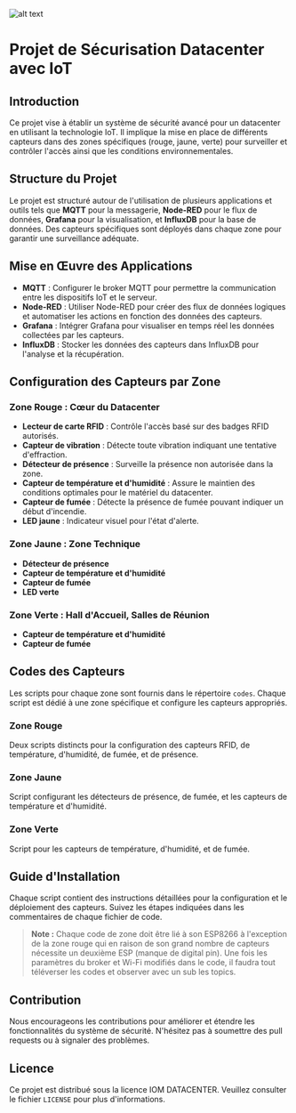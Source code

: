 
![alt text](https://github.com/Chadi25/SA-4.IOM.01-Impl-menter-les-r-seaux-et-protocoles-sans-fil-d-di-s-l-IoT/blob/main/https://www.creativefabrica.com/wp-content/uploads/2022/07/17/Data-Center-Logo-Graphics-34330071-1.jpg?raw=true)

# Projet de Sécurisation Datacenter avec IoT

## Introduction

Ce projet vise à établir un système de sécurité avancé pour un datacenter en utilisant la technologie IoT. Il implique la mise en place de différents capteurs dans des zones spécifiques (rouge, jaune, verte) pour surveiller et contrôler l'accès ainsi que les conditions environnementales.

## Structure du Projet

Le projet est structuré autour de l'utilisation de plusieurs applications et outils tels que **MQTT** pour la messagerie, **Node-RED** pour le flux de données, **Grafana** pour la visualisation, et **InfluxDB** pour la base de données. Des capteurs spécifiques sont déployés dans chaque zone pour garantir une surveillance adéquate.

## Mise en Œuvre des Applications

- **MQTT** : Configurer le broker MQTT pour permettre la communication entre les dispositifs IoT et le serveur.
- **Node-RED** : Utiliser Node-RED pour créer des flux de données logiques et automatiser les actions en fonction des données des capteurs.
- **Grafana** : Intégrer Grafana pour visualiser en temps réel les données collectées par les capteurs.
- **InfluxDB** : Stocker les données des capteurs dans InfluxDB pour l'analyse et la récupération.

## Configuration des Capteurs par Zone

### Zone Rouge : Cœur du Datacenter

- **Lecteur de carte RFID** : Contrôle l'accès basé sur des badges RFID autorisés.
- **Capteur de vibration** : Détecte toute vibration indiquant une tentative d'effraction.
- **Détecteur de présence** : Surveille la présence non autorisée dans la zone.
- **Capteur de température et d'humidité** : Assure le maintien des conditions optimales pour le matériel du datacenter.
- **Capteur de fumée** : Détecte la présence de fumée pouvant indiquer un début d'incendie.
- **LED jaune** : Indicateur visuel pour l'état d'alerte.

### Zone Jaune : Zone Technique

- **Détecteur de présence**
- **Capteur de température et d'humidité**
- **Capteur de fumée**
- **LED verte**

### Zone Verte : Hall d'Accueil, Salles de Réunion

- **Capteur de température et d'humidité**
- **Capteur de fumée**

## Codes des Capteurs

Les scripts pour chaque zone sont fournis dans le répertoire `codes`. Chaque script est dédié à une zone spécifique et configure les capteurs appropriés.

### Zone Rouge

Deux scripts distincts pour la configuration des capteurs RFID, de température, d'humidité, de fumée, et de présence.

### Zone Jaune

Script configurant les détecteurs de présence, de fumée, et les capteurs de température et d'humidité.

### Zone Verte

Script pour les capteurs de température, d'humidité, et de fumée.

## Guide d'Installation

Chaque script contient des instructions détaillées pour la configuration et le déploiement des capteurs. Suivez les étapes indiquées dans les commentaires de chaque fichier de code.

> **Note :** Chaque code de zone doit être lié à son ESP8266 à l'exception de la zone rouge qui en raison de son grand nombre de capteurs nécessite un deuxième ESP (manque de digital pin). Une fois les paramètres du broker et Wi-Fi modifiés dans le code, il faudra tout téléverser les codes et observer avec un sub les topics.

## Contribution

Nous encourageons les contributions pour améliorer et étendre les fonctionnalités du système de sécurité. N'hésitez pas à soumettre des pull requests ou à signaler des problèmes.

## Licence

Ce projet est distribué sous la licence IOM DATACENTER. Veuillez consulter le fichier `LICENSE` pour plus d'informations.



